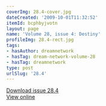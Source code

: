 ```yaml
---
coverImg: 28.4-cover.jpg
dateCreated: '2009-10-01T11:32:52'
itemId: bcphbyjvotn
layout: page
name: 'Volume 28, issue 4: Destiny'
profileImg: 28.4-rect.jpg
tags:
- hasAuthor: dreamnetwork
- hasTag: dream-network-volume-28
- hasTag: dreamnetwork
type: post
urlSlug: '28.4'
---
```

<a href="../files/pdfs/Volume_28/28.4_destiny.pdf" download="">Download issue 28.4</a><br><a href="../files/pdfs/Volume_28/28.4_destiny.pdf">View online</a>